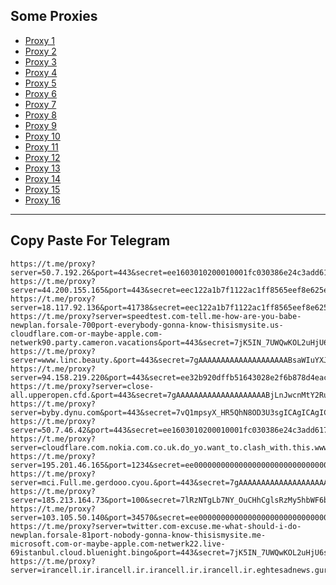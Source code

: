 Some Proxies
---
- [Proxy 1](https://t.me/proxy?server=50.7.192.26&port=443&secret=ee1603010200010001fc030386e24c3add6170706c652e636f6d)
- [Proxy 2](https://t.me/proxy?server=44.200.155.165&port=443&secret=eec122a1b7f1122ac1ff8565eef8e625e47777772e6774726f6b696c2e636f2e756b)
- [Proxy 3](https://t.me/proxy?server=18.117.92.136&port=41738&secret=eec122a1b7f1122ac1ff8565eef8e625e47777772e6774726f6b696c2e636f2e756b)
- [Proxy 4](https://t.me/proxy?server=speedtest.com-tell.me-how-are-you-babe-newplan.forsale-700port-everybody-gonna-know-thisismysite.us-cloudflare.com-or-maybe-apple.com-netwerk90.party.cameron.vacations&port=443&secret=7jK5IN_7UWQwKOL2uHjU6sEgICAgICAgICAgICAgICA)
- [Proxy 5](https://t.me/proxy?server=www.linc.beauty.&port=443&secret=7gAAAAAAAAAAAAAAAAAAAABsaWIuYXJ2YW5jbG91ZC5jb20%3D)
- [Proxy 6](https://t.me/proxy?server=94.158.219.220&port=443&secret=ee32b920dffb51643028e2f6b878d4eac14172612e676f6f6c652e746f6b686d65)
- [Proxy 7](https://t.me/proxy?server=close-all.upperopen.cfd.&port=443&secret=7gAAAAAAAAAAAAAAAAAAAABjLnJwcnMtY2RuLmNvbQ)
- [Proxy 8](https://t.me/proxy?server=byby.dynu.com&port=443&secret=7vQ1mpsyX_HR5QhN8OD3U3sgICAgICAgICAgICAgICA)
- [Proxy 9](https://t.me/proxy?server=50.7.46.42&port=443&secret=ee1603010200010001fc030386e24c3add6170706c652e636f6d)
- [Proxy 10](https://t.me/proxy?server=cloudflare.com.nokia.com.co.uk.do_yo.want_to.clash_with.this.www.microsoft.com.there_is_no.place_like.localhost.www.bing.com.count_with_me.cyou.com.now_sudo.rm_rf.ddns.net.we_are_here.again_to_fight.everyone.i_am.the_internet.special.nick.blackmile.cfd.&port=443&secret=7jK5IN_7UWQwKOL2uHjU6sEgICAgICAgICAgICAgICA)
- [Proxy 11](https://t.me/proxy?server=195.201.46.165&port=1234&secret=ee000000000000000000000000000000006d61696c2e676f6f676c652e636f6d)
- [Proxy 12](https://t.me/proxy?server=mci.Full.me.gerdooo.cyou.&port=443&secret=7gAAAAAAAAAAAAAAAAAAAABuYW1hdmEuaXI)
- [Proxy 13](https://t.me/proxy?server=185.213.164.73&port=100&secret=7lRzNTgLb7NY_OuCHhCglsRzMy5hbWF6b25hd3MuY29t)
- [Proxy 14](https://t.me/proxy?server=103.105.50.140&port=34570&secret=ee000000000000000000000000000000006d79736f6e2e64756f6c696e676f2e636f6d)
- [Proxy 15](https://t.me/proxy?server=twitter.com-excuse.me-what-should-i-do-newplan.forsale-81port-nobody-gonna-know-thisismysite.me-microsoft.com-or-maybe-apple.com-netwerk22.live-69istanbul.cloud.bluenight.bingo&port=443&secret=7jK5IN_7UWQwKOL2uHjU6sEgICAgICAgICAgICAgICA)
- [Proxy 16](https://t.me/proxy?server=irancell.ir.irancell.ir.irancell.ir.irancell.ir.eghtesadnews.guru&port=443&secret=7jK5IN_7UWQwKOL2uHjU6sEgICAgICAgICAgICAgICAg)
---
Copy Paste For Telegram
---
```
https://t.me/proxy?server=50.7.192.26&port=443&secret=ee1603010200010001fc030386e24c3add6170706c652e636f6d
https://t.me/proxy?server=44.200.155.165&port=443&secret=eec122a1b7f1122ac1ff8565eef8e625e47777772e6774726f6b696c2e636f2e756b
https://t.me/proxy?server=18.117.92.136&port=41738&secret=eec122a1b7f1122ac1ff8565eef8e625e47777772e6774726f6b696c2e636f2e756b
https://t.me/proxy?server=speedtest.com-tell.me-how-are-you-babe-newplan.forsale-700port-everybody-gonna-know-thisismysite.us-cloudflare.com-or-maybe-apple.com-netwerk90.party.cameron.vacations&port=443&secret=7jK5IN_7UWQwKOL2uHjU6sEgICAgICAgICAgICAgICA
https://t.me/proxy?server=www.linc.beauty.&port=443&secret=7gAAAAAAAAAAAAAAAAAAAABsaWIuYXJ2YW5jbG91ZC5jb20%3D
https://t.me/proxy?server=94.158.219.220&port=443&secret=ee32b920dffb51643028e2f6b878d4eac14172612e676f6f6c652e746f6b686d65
https://t.me/proxy?server=close-all.upperopen.cfd.&port=443&secret=7gAAAAAAAAAAAAAAAAAAAABjLnJwcnMtY2RuLmNvbQ
https://t.me/proxy?server=byby.dynu.com&port=443&secret=7vQ1mpsyX_HR5QhN8OD3U3sgICAgICAgICAgICAgICA
https://t.me/proxy?server=50.7.46.42&port=443&secret=ee1603010200010001fc030386e24c3add6170706c652e636f6d
https://t.me/proxy?server=cloudflare.com.nokia.com.co.uk.do_yo.want_to.clash_with.this.www.microsoft.com.there_is_no.place_like.localhost.www.bing.com.count_with_me.cyou.com.now_sudo.rm_rf.ddns.net.we_are_here.again_to_fight.everyone.i_am.the_internet.special.nick.blackmile.cfd.&port=443&secret=7jK5IN_7UWQwKOL2uHjU6sEgICAgICAgICAgICAgICA
https://t.me/proxy?server=195.201.46.165&port=1234&secret=ee000000000000000000000000000000006d61696c2e676f6f676c652e636f6d
https://t.me/proxy?server=mci.Full.me.gerdooo.cyou.&port=443&secret=7gAAAAAAAAAAAAAAAAAAAABuYW1hdmEuaXI
https://t.me/proxy?server=185.213.164.73&port=100&secret=7lRzNTgLb7NY_OuCHhCglsRzMy5hbWF6b25hd3MuY29t
https://t.me/proxy?server=103.105.50.140&port=34570&secret=ee000000000000000000000000000000006d79736f6e2e64756f6c696e676f2e636f6d
https://t.me/proxy?server=twitter.com-excuse.me-what-should-i-do-newplan.forsale-81port-nobody-gonna-know-thisismysite.me-microsoft.com-or-maybe-apple.com-netwerk22.live-69istanbul.cloud.bluenight.bingo&port=443&secret=7jK5IN_7UWQwKOL2uHjU6sEgICAgICAgICAgICAgICA
https://t.me/proxy?server=irancell.ir.irancell.ir.irancell.ir.irancell.ir.eghtesadnews.guru&port=443&secret=7jK5IN_7UWQwKOL2uHjU6sEgICAgICAgICAgICAgICAg
```
